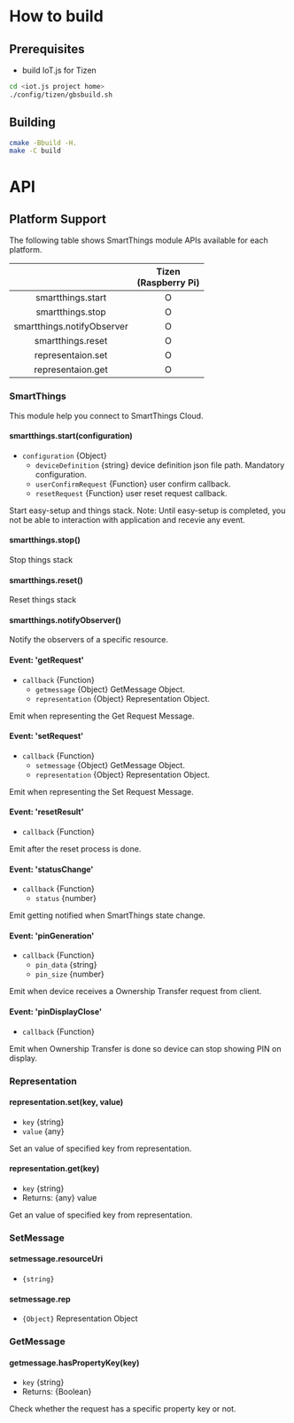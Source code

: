 # How to build

## Prerequisites

* build IoT.js for Tizen
```bash
cd <iot.js project home>
./config/tizen/gbsbuild.sh
```

## Building
```bash
cmake -Bbuild -H.
make -C build
```

# API
## Platform Support

The following table shows SmartThings module APIs available for each platform.

|  | Tizen<br/>(Raspberry Pi) |
| :---: | :---: |
| smartthings.start | O |
| smartthings.stop | O |
| smartthings.notifyObserver | O |
| smartthings.reset | O |
| representaion.set | O |
| representaion.get | O |


### SmartThings

This module help you connect to SmartThings Cloud.


#### smartthings.start(configuration)
* `configuration` {Object}
  * `deviceDefinition` {string} device definition json file path. Mandatory configuration.
  * `userConfirmRequest` {Function} user confirm callback.
  * `resetRequest` {Function} user reset request callback.

Start easy-setup and things stack.
Note: Until easy-setup is completed, you not be able to interaction with application and recevie any event.


#### smartthings.stop()

Stop things stack


#### smartthings.reset()

Reset things stack

#### smartthings.notifyObserver()

Notify the observers of a specific resource.


#### Event: 'getRequest'
* `callback` {Function}
  * `getmessage` {Object} GetMessage Object.
  * `representation` {Object} Representation Object.

Emit when representing the Get Request Message.


#### Event: 'setRequest'
* `callback` {Function}
  * `setmessage` {Object} GetMessage Object.
  * `representation` {Object} Representation Object.

Emit when representing the Set Request Message.

#### Event: 'resetResult'
* `callback` {Function}

Emit after the reset process is done.

#### Event: 'statusChange'
* `callback` {Function}
  * `status` {number}

Emit getting notified when SmartThings state change.

#### Event: 'pinGeneration'
* `callback` {Function}
  * `pin_data` {string}
  * `pin_size` {number}

Emit when device receives a Ownership Transfer request from client.

#### Event: 'pinDisplayClose'
* `callback` {Function}

Emit when Ownership Transfer is done so device can stop showing PIN on display.

### Representation

#### representation.set(key, value)
* `key` {string}
* `value` {any}

Set an value of specified key from representation.


#### representation.get(key)
* `key` {string}
* Returns: {any} value

Get an value of specified key from representation.


### SetMessage

#### setmessage.resourceUri
* `{string}`


#### setmessage.rep
* `{Object}` Representation Object


### GetMessage

#### getmessage.hasPropertyKey(key)
* `key` {string}
* Returns: {Boolean}

Check whether the request has a specific property key or not.
